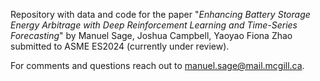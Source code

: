 Repository with data and code for the paper 
"_Enhancing Battery Storage Energy Arbitrage with Deep Reinforcement Learning and Time-Series Forecasting_" 
by Manuel Sage, Joshua Campbell, Yaoyao Fiona Zhao submitted to ASME ES2024 (currently under review).

For comments and questions reach out to [manuel.sage@mail.mcgill.ca](manuel.sage@mail.mcgill.ca).
